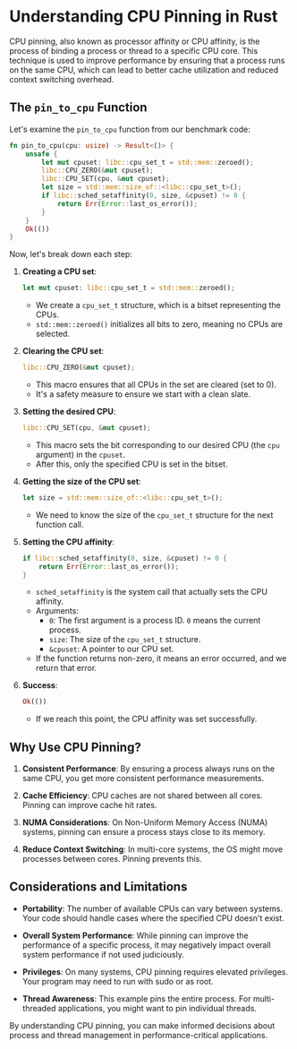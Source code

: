 # Understanding CPU Pinning in Rust

CPU pinning, also known as processor affinity or CPU affinity, is the process of binding a process or thread to a specific CPU core. This technique is used to improve performance by ensuring that a process runs on the same CPU, which can lead to better cache utilization and reduced context switching overhead.

## The `pin_to_cpu` Function

Let's examine the `pin_to_cpu` function from our benchmark code:

```rust
fn pin_to_cpu(cpu: usize) -> Result<()> {
    unsafe {
        let mut cpuset: libc::cpu_set_t = std::mem::zeroed();
        libc::CPU_ZERO(&mut cpuset);
        libc::CPU_SET(cpu, &mut cpuset);
        let size = std::mem::size_of::<libc::cpu_set_t>();
        if libc::sched_setaffinity(0, size, &cpuset) != 0 {
            return Err(Error::last_os_error());
        }
    }
    Ok(())
}
```

Now, let's break down each step:

1. **Creating a CPU set**:
   ```rust
   let mut cpuset: libc::cpu_set_t = std::mem::zeroed();
   ```
   - We create a `cpu_set_t` structure, which is a bitset representing the CPUs.
   - `std::mem::zeroed()` initializes all bits to zero, meaning no CPUs are selected.

2. **Clearing the CPU set**:
   ```rust
   libc::CPU_ZERO(&mut cpuset);
   ```
   - This macro ensures that all CPUs in the set are cleared (set to 0).
   - It's a safety measure to ensure we start with a clean slate.

3. **Setting the desired CPU**:
   ```rust
   libc::CPU_SET(cpu, &mut cpuset);
   ```
   - This macro sets the bit corresponding to our desired CPU (the `cpu` argument) in the `cpuset`.
   - After this, only the specified CPU is set in the bitset.

4. **Getting the size of the CPU set**:
   ```rust
   let size = std::mem::size_of::<libc::cpu_set_t>();
   ```
   - We need to know the size of the `cpu_set_t` structure for the next function call.

5. **Setting the CPU affinity**:
   ```rust
   if libc::sched_setaffinity(0, size, &cpuset) != 0 {
       return Err(Error::last_os_error());
   }
   ```
   - `sched_setaffinity` is the system call that actually sets the CPU affinity.
   - Arguments:
     - `0`: The first argument is a process ID. `0` means the current process.
     - `size`: The size of the `cpu_set_t` structure.
     - `&cpuset`: A pointer to our CPU set.
   - If the function returns non-zero, it means an error occurred, and we return that error.

6. **Success**:
   ```rust
   Ok(())
   ```
   - If we reach this point, the CPU affinity was set successfully.

## Why Use CPU Pinning?

1. **Consistent Performance**: By ensuring a process always runs on the same CPU, you get more consistent performance measurements.

2. **Cache Efficiency**: CPU caches are not shared between all cores. Pinning can improve cache hit rates.

3. **NUMA Considerations**: On Non-Uniform Memory Access (NUMA) systems, pinning can ensure a process stays close to its memory.

4. **Reduce Context Switching**: In multi-core systems, the OS might move processes between cores. Pinning prevents this.

## Considerations and Limitations

- **Portability**: The number of available CPUs can vary between systems. Your code should handle cases where the specified CPU doesn't exist.

- **Overall System Performance**: While pinning can improve the performance of a specific process, it may negatively impact overall system performance if not used judiciously.

- **Privileges**: On many systems, CPU pinning requires elevated privileges. Your program may need to run with sudo or as root.

- **Thread Awareness**: This example pins the entire process. For multi-threaded applications, you might want to pin individual threads.

By understanding CPU pinning, you can make informed decisions about process and thread management in performance-critical applications.
